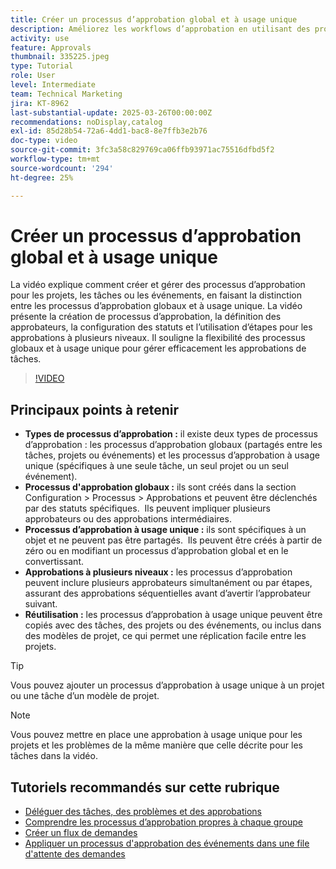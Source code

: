 ```yaml
---
title: Créer un processus d’approbation global et à usage unique
description: Améliorez les workflows d’approbation en utilisant des processus d’approbation globaux et à usage unique pour les tâches, les projets ou les événements, en implémentant des approbations à plusieurs niveaux et par étapes et en promouvant l’efficacité par la réutilisation dans les modèles de projet.
activity: use
feature: Approvals
thumbnail: 335225.jpeg
type: Tutorial
role: User
level: Intermediate
team: Technical Marketing
jira: KT-8962
last-substantial-update: 2025-03-26T00:00:00Z
recommendations: noDisplay,catalog
exl-id: 85d28b54-72a6-4dd1-bac8-8e7ffb3e2b76
doc-type: video
source-git-commit: 3fc3a58c829769ca06ffb93971ac75516dfbd5f2
workflow-type: tm+mt
source-wordcount: '294'
ht-degree: 25%

---
```


# Créer un processus d’approbation global et à usage unique

La vidéo explique comment créer et gérer des processus d’approbation pour les projets, les tâches ou les événements, en faisant la distinction entre les processus d’approbation globaux et à usage unique.
La vidéo présente la création de processus d’approbation, la définition des approbateurs, la configuration des statuts et l’utilisation d’étapes pour les approbations à plusieurs niveaux.
&#x200B;Il souligne la flexibilité des processus globaux et à usage unique pour gérer efficacement les approbations de tâches.

>[!VIDEO](https://video.tv.adobe.com/v/335225/?quality=12&learn=on&enablevpops)

## Principaux points à retenir

* **Types de processus d’approbation :** il existe deux types de processus d’approbation : les processus d’approbation globaux (partagés entre les tâches, projets ou événements) et les processus d’approbation à usage unique (spécifiques à une seule tâche, un seul projet ou un seul événement).
* **Processus d&#39;approbation globaux :** ils sont créés dans la section Configuration > Processus > Approbations et peuvent être déclenchés par des statuts spécifiques. &#x200B; Ils peuvent impliquer plusieurs approbateurs ou des approbations intermédiaires.
* **Processus d’approbation à usage unique :** ils sont spécifiques à un objet et ne peuvent pas être partagés. &#x200B; Ils peuvent être créés à partir de zéro ou en modifiant un processus d’approbation global et en le convertissant.
* **Approbations à plusieurs niveaux :** les processus d’approbation peuvent inclure plusieurs approbateurs simultanément ou par étapes, assurant des approbations séquentielles avant d’avertir l’approbateur suivant.
* **Réutilisation :** les processus d’approbation à usage unique peuvent être copiés avec des tâches, des projets ou des événements, ou inclus dans des modèles de projet, ce qui permet une réplication facile entre les projets.


>[!TIP]
>
>Vous pouvez ajouter un processus d’approbation à usage unique à un projet ou une tâche d’un modèle de projet.

>[!NOTE]
>
>Vous pouvez mettre en place une approbation à usage unique pour les projets et les problèmes de la même manière que celle décrite pour les tâches dans la vidéo.



## Tutoriels recommandés sur cette rubrique

* [Déléguer des tâches, des problèmes et des approbations](/help/manage-work/approval-processes-and-milestone-paths/delegate-approvals.md)
* [Comprendre les processus d’approbation propres à chaque groupe](/help/administration-and-setup/approval-processes-and-milestone-paths/group-specific-approval-processes.md)
* [Créer un flux de demandes](/help/manage-work/request-queues/create-a-request-flow.md)
* [Appliquer un processus d&#39;approbation des événements dans une file d&#39;attente des demandes](/help/manage-work/approval-processes-and-milestone-paths/apply-an-issue-approval-process-in-a-request-queue.md)


